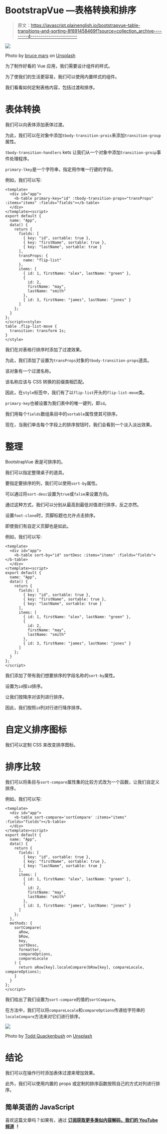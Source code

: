 # BootstrapVue —表格转换和排序

> 原文：<https://javascript.plainenglish.io/bootstrapvue-table-transitions-and-sorting-8f891458469f?source=collection_archive---------4----------------------->

![](img/b2993999c971d67bfa1ff3b81c2920f4.png)

Photo by [bruce mars](https://unsplash.com/@brucemars?utm_source=medium&utm_medium=referral) on [Unsplash](https://unsplash.com?utm_source=medium&utm_medium=referral)

为了制作好看的 Vue 应用，我们需要设计组件的样式。

为了使我们的生活更容易，我们可以使用内置样式的组件。

我们看看如何定制表格内容，包括过渡和排序。

# 表体转换

我们可以向表体添加表体过渡。

为此，我们可以在对象中添加`tbody-transition-prois`来添加`transition-group`属性。

`tbody-transition-handlers` kets 让我们从一个对象中添加`transition-groip`事件处理程序。

`primary-lkey`是一个字符串，指定用作唯一行键的字段。

例如，我们可以写:

```
<template>
  <div id="app">
    <b-table primary-key="id" :tbody-transition-props="transProps" :items="items" :fields="fields"></b-table>
  </div>
</template><script>
export default {
  name: "App",
  data() {
    return {
      fields: [
        { key: "id", sortable: true },
        { key: "firstName", sortable: true },
        { key: "lastName", sortable: true }
      ],
      transProps: {
        name: "flip-list"
      },
      items: [
        { id: 1, firstName: "alex", lastName: "green" },
        {
          id: 2,
          firstName: "may",
          lastName: "smith"
        },
        { id: 3, firstName: "james", lastName: "jones" }
      ]
    };
  }
};
</script><style>
table .flip-list-move {
  transition: transform 1s;
}
</style>
```

我们在对表格行排序时添加了过渡效果。

为此，我们添加了设置为`transProps`对象的`tbody-transition-props`道具。

该对象有一个过渡名称。

该名称应该与 CSS 转换的前缀类相匹配。

因此，在`style`标签中，我们有了以`flip-list`开头的`flip-list-move`类。

`primary-key`也被设置为我们表中的唯一键列，即`id`。

我们用每个`fields`数组条目中的`sortable`属性使其可排序。

现在，当我们单击每个字段上的排序按钮时，我们会看到一个淡入淡出效果。

# 整理

BootstrapVue 表是可排序的。

我们可以指定整理桌子的道具。

要指定要排序的列，我们可以使用`sort-by`属性。

可以通过将`sort-desc`设置为`true`或`false`来设置方向。

通过这种方式，我们可以分别从最高到最低对值进行排序，反之亦然。

设置`foot-clone`时，页脚标题也允许点击排序。

即使我们有自定义页脚也是如此。

例如，我们可以写:

```
<template>
  <div id="app">
    <b-table sort-by="id" sortDesc :items="items" :fields="fields"></b-table>
  </div>
</template><script>
export default {
  name: "App",
  data() {
    return {
      fields: [
        { key: "id", sortable: true },
        { key: "firstName", sortable: true },
        { key: "lastName", sortable: true }
      ],
      items: [
        { id: 1, firstName: "alex", lastName: "green" },
        {
          id: 2,
          firstName: "may",
          lastName: "smith"
        },
        { id: 3, firstName: "james", lastName: "jones" }
      ]
    };
  }
};
</script>
```

我们添加了带有我们想要排序的字段名称的`sort-by`属性。

设置为`id`按`id`排序。

让我们按降序对该列进行排序。

因此，我们按照`id`列对行进行降序排序。

# 自定义排序图标

我们可以定制 CSS 来改变排序图标。

# 排序比较

我们可以将条目与`sort-compare`属性集的比较方式改为一个函数，让我们自定义排序。

例如，我们可以写:

```
<template>
  <div id="app">
    <b-table sort-compare='sortCompare' :items="items" :fields="fields"></b-table>
  </div>
</template><script>
export default {
  name: "App",
  data() {
    return {
      fields: [
        { key: "id", sortable: true },
        { key: "firstName", sortable: true },
        { key: "lastName", sortable: true }
      ],
      items: [
        { id: 1, firstName: "alex", lastName: "green" },
        {
          id: 2,
          firstName: "may",
          lastName: "smith"
        },
        { id: 3, firstName: "james", lastName: "jones" }
      ]
    };
  },
  methods: {
    sortCompare(
      aRow,
      bRow,
      key,
      sortDesc,
      formatter,
      compareOptions,
      compareLocale
    ) {
      return aRow[key].localeCompare(bRow[key], compareLocale, compareOptions);
    }
  }
};
</script>
```

我们给出了我们设置为`sort-compare`的值的`sortCompare`。

在方法中，我们可以将`compareLocale`和`compareOptions`传递给字符串的`localeCompare`方法来对它们进行排序。

![](img/97b85204b8401d955525162eb9bc9dd0.png)

Photo by [Todd Quackenbush](https://unsplash.com/@toddquackenbush?utm_source=medium&utm_medium=referral) on [Unsplash](https://unsplash.com?utm_source=medium&utm_medium=referral)

# 结论

我们可以在操作行时添加表体过渡来增加效果。

此外，我们可以使用内置的 props 或定制的排序函数按照自己的方式对列进行排序。

## 简单英语的 JavaScript

喜欢这篇文章吗？如果有，通过 [**订阅获取更多类似内容解码，我们的 YouTube 频道**](https://www.youtube.com/channel/UCtipWUghju290NWcn8jhyAw) **！**